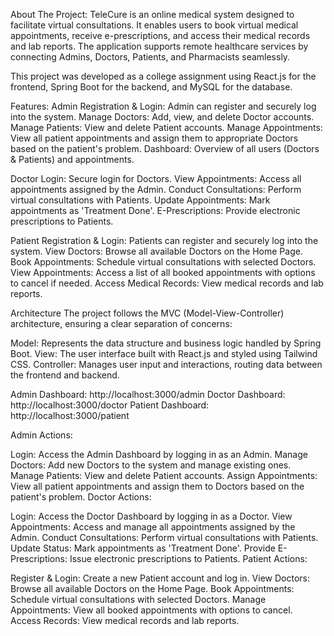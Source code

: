 About The Project:
TeleCure is an online medical system designed to facilitate virtual consultations. It enables users to book virtual medical appointments, receive e-prescriptions, and access their medical records and lab reports. The application supports remote healthcare services by connecting Admins, Doctors, Patients, and Pharmacists seamlessly.

This project was developed as a college assignment using React.js for the frontend, Spring Boot for the backend, and MySQL for the database.

Features:
Admin
Registration & Login: Admin can register and securely log into the system.
Manage Doctors: Add, view, and delete Doctor accounts.
Manage Patients: View and delete Patient accounts.
Manage Appointments: View all patient appointments and assign them to appropriate Doctors based on the patient's problem.
Dashboard: Overview of all users (Doctors & Patients) and appointments.

Doctor
Login: Secure login for Doctors.
View Appointments: Access all appointments assigned by the Admin.
Conduct Consultations: Perform virtual consultations with Patients.
Update Appointments: Mark appointments as 'Treatment Done'.
E-Prescriptions: Provide electronic prescriptions to Patients.

Patient
Registration & Login: Patients can register and securely log into the system.
View Doctors: Browse all available Doctors on the Home Page.
Book Appointments: Schedule virtual consultations with selected Doctors.
View Appointments: Access a list of all booked appointments with options to cancel if needed.
Access Medical Records: View medical records and lab reports.

Architecture
The project follows the MVC (Model-View-Controller) architecture, ensuring a clear separation of concerns:

Model: Represents the data structure and business logic handled by Spring Boot.
View: The user interface built with React.js and styled using Tailwind CSS.
Controller: Manages user input and interactions, routing data between the frontend and backend.

Admin Dashboard: http://localhost:3000/admin
Doctor Dashboard: http://localhost:3000/doctor
Patient Dashboard: http://localhost:3000/patient

Admin Actions:

Login: Access the Admin Dashboard by logging in as an Admin.
Manage Doctors: Add new Doctors to the system and manage existing ones.
Manage Patients: View and delete Patient accounts.
Assign Appointments: View all patient appointments and assign them to Doctors based on the patient's problem.
Doctor Actions:

Login: Access the Doctor Dashboard by logging in as a Doctor.
View Appointments: Access and manage all appointments assigned by the Admin.
Conduct Consultations: Perform virtual consultations with Patients.
Update Status: Mark appointments as 'Treatment Done'.
Provide E-Prescriptions: Issue electronic prescriptions to Patients.
Patient Actions:

Register & Login: Create a new Patient account and log in.
View Doctors: Browse all available Doctors on the Home Page.
Book Appointments: Schedule virtual consultations with selected Doctors.
Manage Appointments: View all booked appointments with options to cancel.
Access Records: View medical records and lab reports.